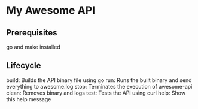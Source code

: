# My Awesome API

## Prerequisites
go and make installed

## Lifecycle
build:	 Builds the API binary file using go
run:	 Runs the built binary and send everything to awesome.log
stop:	 Terminates the execution of awesome-api
clean:	 Removes binary and logs
test:	 Tests the API using curl
help:	 Show this help message
